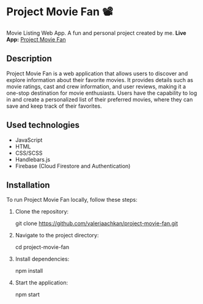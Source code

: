 # Project Movie Fan 📽️

Movie Listing Web App. A fun and personal project created by me.
**Live App:** [Project Movie Fan](https://project-movie-fan.herokuapp.com/)

## Description

Project Movie Fan is a web application that allows users to discover and explore information about their favorite movies. It provides details such as movie ratings, cast and crew information, and user reviews, making it a one-stop destination for movie enthusiasts.
Users have the capability to log in and create a personalized list of their preferred movies, where they can save and keep track of their favorites.

## Used technologies

- JavaScript
- HTML
- CSS/SCSS
- Handlebars.js
- Firebase (Cloud Firestore and Authentication)

## Installation

To run Project Movie Fan locally, follow these steps:

1. Clone the repository:

   git clone https://github.com/valeriaachkan/project-movie-fan.git

2. Navigate to the project directory:

   cd project-movie-fan

3. Install dependencies:

   npm install

4. Start the application:

   npm start
